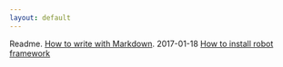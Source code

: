 ```yaml
---
layout: default
---
```


Readme. [How to write with Markdown](how-to-write-with-a-markdown).
2017-01-18 [How to install robot framework](robot-framework)
